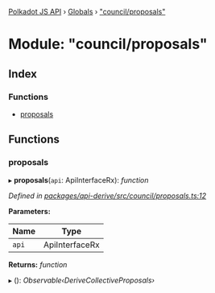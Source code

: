 [Polkadot JS API](../README.md) › [Globals](../globals.md) › ["council/proposals"](_council_proposals_.md)

# Module: "council/proposals"

## Index

### Functions

* [proposals](_council_proposals_.md#proposals)

## Functions

###  proposals

▸ **proposals**(`api`: ApiInterfaceRx): *function*

*Defined in [packages/api-derive/src/council/proposals.ts:12](https://github.com/polkadot-js/api/blob/21802664b8/packages/api-derive/src/council/proposals.ts#L12)*

**Parameters:**

Name | Type |
------ | ------ |
`api` | ApiInterfaceRx |

**Returns:** *function*

▸ (): *Observable‹DeriveCollectiveProposals›*
